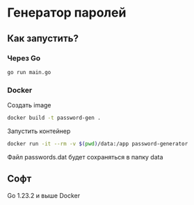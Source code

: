 # Генератор паролей

## Как запустить?

### Через Go 

```bash
go run main.go
```

### Docker 

Создать image 

```bash
docker build -t password-gen .
```

Запустить контейнер
```bash
docker run -it --rm -v $(pwd)/data:/app password-generator
```
Файл passwords.dat будет сохраняться в папку data

## Софт
Go 1.23.2 и выше
Docker 

